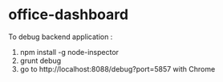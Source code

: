 office-dashboard
================

To debug backend application : 
1) npm install -g node-inspector
2) grunt debug
3) go to http://localhost:8088/debug?port=5857 with Chrome
